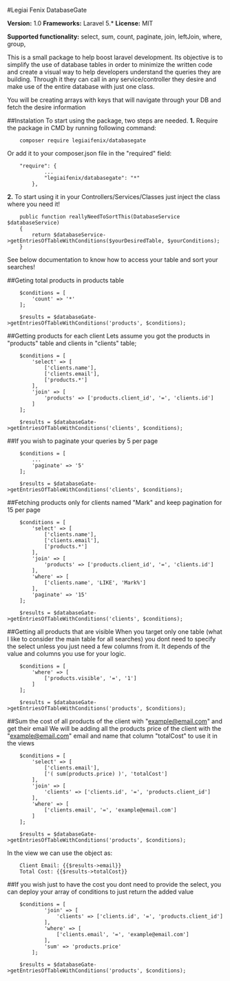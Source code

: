 #Legiai Fenix DatabaseGate

**Version:** 1.0
**Frameworks:** Laravel 5.*
**License:** MIT

**Supported functionality:** select, sum, count, paginate, join, leftJoin, where, group,

This is a small package to help boost laravel development. Its objective is to simplify the use of database tables in
order to minimize the written code and create a visual way to help developers understand the queries they are building.
Through it they can call in any service/controller they desire and make use of the entire database with just one class.

You will be creating arrays with keys that will navigate through your DB and fetch the desire information

##Instalation
To start using the package, two steps are needed.
**1.** Require the package in CMD by running following command:
```
    composer require legiaifenix/databasegate
```

Or add it to your composer.json file in the "required" field:
```
    "require": {
            ...
            "legiaifenix/databasegate": "*"
        },
```

**2.** To start using it in your Controllers/Services/Classes just inject the class where you need it!
```
    public function reallyNeedToSortThis(DatabaseService $databaseService)
    {
        return $databaseService->getEntriesOfTableWithConditions($yourDesiredTable, $yourConditions);
    }
```

See below documentation to know how to access your table and sort your searches!



##Geting total products in products table
```
    $conditions = [
        'count' => '*'
    ];

    $results = $databaseGate->getEntriesOfTableWithConditions('products', $conditions);
```

##Getting products for each client
Lets assume you got the products in "products" table and clients in "clients" table;

```
    $conditions = [
        'select' => [
            ['clients.name'],
            ['clients.email'],
            ['products.*']
        ],
        'join' => [
            'products' => ['products.client_id', '=', 'clients.id']
        ]
    ];

    $results = $databaseGate->getEntriesOfTableWithConditions('clients', $conditions);
```

##If you wish to paginate your queries by 5 per page
```
    $conditions = [
        ...
        'paginate' => '5'
    ];

    $results = $databaseGate->getEntriesOfTableWithConditions('clients', $conditions);
```

##Fetching products only for clients named "Mark" and keep pagination for 15 per page
```
    $conditions = [
        'select' => [
            ['clients.name'],
            ['clients.email'],
            ['products.*']
        ],
        'join' => [
            'products' => ['products.client_id', '=', 'clients.id']
        ],
        'where' => [
            ['clients.name', 'LIKE', 'Mark%']
        ],
        'paginate' => '15'
    ];

    $results = $databaseGate->getEntriesOfTableWithConditions('clients', $conditions);
```

##Getting all products that are visible
When you target only one table (what I like to consider the main table for all searches) you dont need to specify the select
unless you just need a few columns from it. It depends of the value and columns you use for your logic.

```
    $conditions = [
        'where' => [
            ['products.visible', '=', '1']
        ]
    ];

    $results = $databaseGate->getEntriesOfTableWithConditions('products', $conditions);
```

##Sum the cost of all products of the client with "example@email.com" and get their email
We will be adding all the products price of the client with the "example@email.com" email
and name that column "totalCost" to use it in the views

```
    $conditions = [
        'select' => [
            ['clients.email'],
            ['( sum(products.price) )', 'totalCost']
        ],
        'join' => [
            'clients' => ['clients.id', '=', 'products.client_id']
        ],
        'where' => [
            ['clients.email', '=', 'example@email.com']
        ]
    ];

    $results = $databaseGate->getEntriesOfTableWithConditions('products', $conditions);
```

In the view we can use the object as:
```
    Client Email: {{$results->email}}
    Total Cost: {{$results->totalCost}}
```

##If you wish just to have the cost you dont need to provide the select, you can deploy your array of conditions to just
return the added value

```
    $conditions = [
            'join' => [
                'clients' => ['clients.id', '=', 'products.client_id']
            ],
            'where' => [
                ['clients.email', '=', 'example@email.com']
            ],
            'sum' => 'products.price'
        ];

    $results = $databaseGate->getEntriesOfTableWithConditions('products', $conditions);
```
